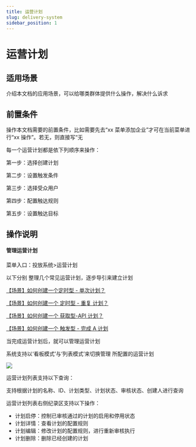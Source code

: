 ```yaml
---
title: 运营计划
slug: delivery-system
sidebar_position: 1
---
```



# 运营计划

## 适用场景

介绍本文档的应用场景，可以给哪类群体提供什么操作，解决什么诉求

## 前置条件

操作本文档需要的前置条件，比如需要先去“xx 菜单添加企业”才可在当前菜单进行“xx 操作”。若无，则直接写“无

每一个运营计划都是依下列顺序来操作：

第一步：选择创建计划

第二步：设置触发条件

第三步：选择受众用户

第四步：配置触达规则

第五步：设置触达目标

## 操作说明

#### 管理运营计划

菜单入口：投放系统&gt;运营计划

以下分别 整理几个常见运营计划，逐步导引来建立计划

[【场景】如何创建一个定时型 - 单次计划？](./Gicdw3YEtiDhLYkyLC6cLx79njb) 

[【场景】如何创建一个 定时型 - 重复 计划？](./P0E9wXWm4iGRLEkDSX1chq9Jnuh) 

[【场景】如何创建一个 获取型-API 计划？](./EPH5wRfGhidNKDkJQi6cYwE3nvS) 

[【场景】如何创建一个 触发型 - 完成 A 计划](./ZYDewLFtuidmgjkzwEBcJvcln5d) 

当完成运营计划后，就可以管理运营计划

系统支持以‘看板模式’与‘列表模式’来切换管理 所配置的运营计划

<img src="/assets/IpQJbWtfcoED4Lx3Z78cfEuJnAK.png" src-width="3074" src-height="1584" align="center"/>

运营计划列表支持以下查询：

支持根据计划的名称、ID、计划类型、计划状态、审核状态、创建人进行查询

运营计划列表右侧纪录区支持以下操作：

- 计划启停：控制已审核通过的计划的启用和停用状态
- 计划详情：查看计划的配置规则
- 计划编辑：修改计划的配置规则，进行重新审核执行
- 计划删除：删除已经创建的计划


